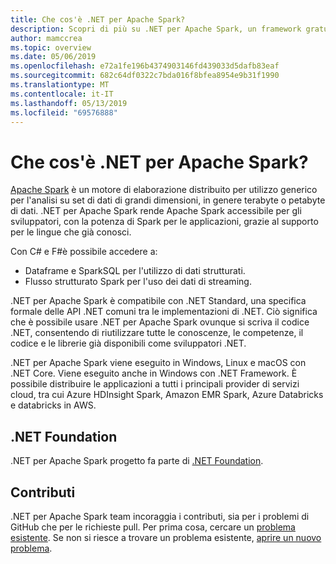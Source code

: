 ```yaml
---
title: Che cos'è .NET per Apache Spark?
description: Scopri di più su .NET per Apache Spark, un framework gratuito, open source e multipiattaforma di Big Data Analytics che ti permette di creare codice .NET.
author: mamccrea
ms.topic: overview
ms.date: 05/06/2019
ms.openlocfilehash: e72a1fe196b4374903146fd439033d5dafb83eaf
ms.sourcegitcommit: 682c64df0322c7bda016f8bfea8954e9b31f1990
ms.translationtype: MT
ms.contentlocale: it-IT
ms.lasthandoff: 05/13/2019
ms.locfileid: "69576888"
---
```

# <a name="what-is-net-for-apache-spark"></a>Che cos'è .NET per Apache Spark?

[Apache Spark](https://spark.apache.org/) è un motore di elaborazione distribuito per utilizzo generico per l'analisi su set di dati di grandi dimensioni, in genere terabyte o petabyte di dati. .NET per Apache Spark rende Apache Spark accessibile per gli sviluppatori, con la potenza di Spark per le applicazioni, grazie al supporto per le lingue che già conosci.

Con C# e F#è possibile accedere a:

* Dataframe e SparkSQL per l'utilizzo di dati strutturati.
* Flusso strutturato Spark per l'uso dei dati di streaming.

.NET per Apache Spark è compatibile con .NET Standard, una specifica formale delle API .NET comuni tra le implementazioni di .NET. Ciò significa che è possibile usare .NET per Apache Spark ovunque si scriva il codice .NET, consentendo di riutilizzare tutte le conoscenze, le competenze, il codice e le librerie già disponibili come sviluppatori .NET.

.NET per Apache Spark viene eseguito in Windows, Linux e macOS con .NET Core. Viene eseguito anche in Windows con .NET Framework. È possibile distribuire le applicazioni a tutti i principali provider di servizi cloud, tra cui Azure HDInsight Spark, Amazon EMR Spark, Azure Databricks e databricks in AWS.

## <a name="net-foundation"></a>.NET Foundation

.NET per Apache Spark progetto fa parte di [.NET Foundation](https://www.dotnetfoundation.org/).

## <a name="contributions"></a>Contributi

.NET per Apache Spark team incoraggia i contributi, sia per i problemi di GitHub che per le richieste pull. Per prima cosa, cercare un [problema esistente](https://github.com/dotnet/spark/issues). Se non si riesce a trovare un problema esistente, [aprire un nuovo problema](https://github.com/dotnet/spark/issues?utf8=%E2%9C%93&q=is%3Aissue+is%3Aopen+).
